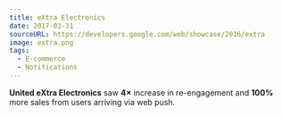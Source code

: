 ```yaml
---
title: eXtra Electronics
date: 2017-03-31
sourceURL: https://developers.google.com/web/showcase/2016/extra
image: extra.png
tags:
  - E-commerce
  - Notifications
---
```


**United eXtra Electronics** saw **4×** increase in re-engagement and **100%**
more sales from users arriving via web push.
